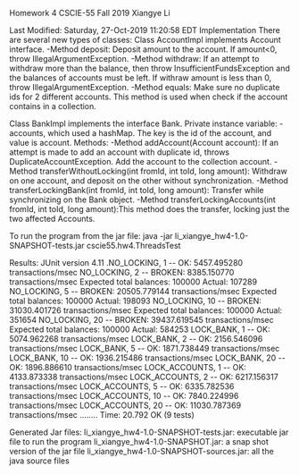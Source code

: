 Homework 4
CSCIE-55
Fall 2019
Xiangye Li

Last Modified: Saturday, 27-Oct-2019 11:20:58 EDT
Implementation
There are several new types of classes:
Class AccountImpl implements Account interface.
  -Method deposit:  Deposit amount to the account. If amount<0, throw IllegalArgumentException.
  -Method withdraw: If an attempt to withdraw more than the balance, then throw InsufficientFundsException and
   the balances of accounts must be left. If withraw amount is less than 0, throw IllegalArgumentException.
  -Method equals: Make sure no duplicate ids for 2 different accounts. This method is used when check if the account contains
   in a collection.

Class BankImpl implements the interface Bank.
  Private instance variable:
  -accounts, which used a hashMap. The key is the id of the account, and value is account.
  Methods:
  -Method addAccount(Account account): If an attempt is made to add an account with duplicate id, throws DuplicateAccountException. Add the account to the collection account.
  -Method transferWithoutLocking(int fromId, int toId, long amount): Withdraw on one account, and deposit on the other without synchronization.
  -Method transferLockingBank(int fromId, int toId, long amount): Transfer while synchronizing on the Bank object.
  -Method transferLockingAccounts(int fromId, int toId, long amount):This method does the transfer, locking just the two affected Accounts.
 
 To run the program from the jar file:
 java -jar li_xiangye_hw4-1.0-SNAPSHOT-tests.jar cscie55.hw4.ThreadsTest

Results:
JUnit version 4.11
.NO_LOCKING, 1 -- OK: 5457.495280 transactions/msec
NO_LOCKING, 2 -- BROKEN: 8385.150770 transactions/msec  Expected total balances: 100000 Actual: 107289
NO_LOCKING, 5 -- BROKEN: 20505.779144 transactions/msec Expected total balances: 100000 Actual: 198093
NO_LOCKING, 10 -- BROKEN: 31030.401726 transactions/msec        Expected total balances: 100000 Actual: 351654
NO_LOCKING, 20 -- BROKEN: 39437.619545 transactions/msec        Expected total balances: 100000 Actual: 584253
LOCK_BANK, 1 -- OK: 5074.962268 transactions/msec
LOCK_BANK, 2 -- OK: 2156.546096 transactions/msec
LOCK_BANK, 5 -- OK: 1871.738449 transactions/msec
LOCK_BANK, 10 -- OK: 1936.215486 transactions/msec
LOCK_BANK, 20 -- OK: 1896.886610 transactions/msec
LOCK_ACCOUNTS, 1 -- OK: 4133.873338 transactions/msec
LOCK_ACCOUNTS, 2 -- OK: 6217.156317 transactions/msec
LOCK_ACCOUNTS, 5 -- OK: 6335.782536 transactions/msec
LOCK_ACCOUNTS, 10 -- OK: 7840.224996 transactions/msec
LOCK_ACCOUNTS, 20 -- OK: 11030.787369 transactions/msec
........
Time: 20.792
OK (9 tests)
 
Generated Jar files:
li_xiangye_hw4-1.0-SNAPSHOT-tests.jar: executable jar file to run the program
li_xiangye_hw4-1.0-SNAPSHOT.jar: a snap shot version of the jar file
li_xiangye_hw4-1.0-SNAPSHOT-sources.jar: all the java source files
 